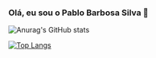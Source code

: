 ### Olá, eu sou o Pablo Barbosa Silva 🖖

![Anurag's GitHub stats](https://github-readme-stats.vercel.app/api?username=PabloPBS&show_icons=true&theme=dracula)

[![Top Langs](https://github-readme-stats.vercel.app/api/top-langs/?username=PabloPBS&layout=compact)](https://github.com/anuraghazra/github-readme-stats)
